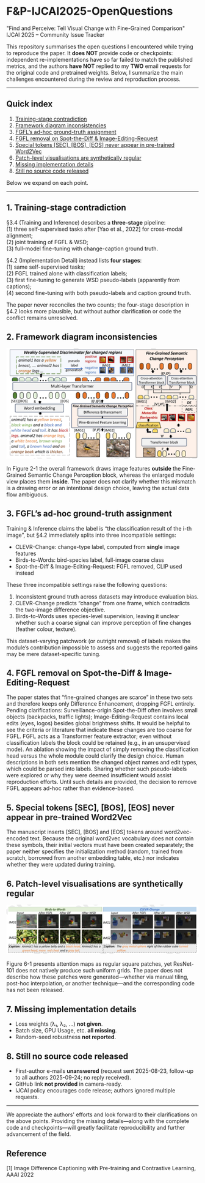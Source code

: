 # F&P-IJCAI2025-OpenQuestions

"Find and Perceive: Tell Visual Change with Fine-Grained Comparison"  
IJCAI 2025 – Community Issue Tracker

This repository summarises the open questions I encountered while trying to reproduce the paper.
It **does NOT** provide code or checkpoints: independent re-implementations have so far failed to match the published metrics, and the authors **have NOT** replied to my **TWO** email requests for the original code and pretrained weights.
Below, I summarize the main challenges encountered during the review and reproduction process.

---

## Quick index
1. [Training-stage contradiction](#1-training-stage-contradiction)
2. [Framework diagram inconsistencies](#2-framework-diagram-inconsistencies)
3. [FGFL’s ad-hoc ground-truth assignment](#3-fgfls-ad-hoc-ground-truth-assignment)
4. [FGFL removal on Spot-the-Diff & Image-Editing-Request](#4-fgfl-removal-on-spot-the-diff--image-editing-request)
5. [Special tokens \[SEC\], \[BOS\], \[EOS\] never appear in pre-trained Word2Vec](#5-special-tokens-sec-bos-eos-never-appear-in-pre-trained-word2vec)
6. [Patch-level visualisations are synthetically regular](#6-patch-level-visualisations-are-synthetically-regular)
7. [Missing implementation details](#7-missing-implementation-details)
8. [Still no source code released](#8-still-no-source-code-released)

Below we expand on each point.

---

## 1. Training-stage contradiction  
§3.4 (Training and Inference) describes a **three-stage** pipeline:  
(1) three self-supervised tasks after [Yao et al., 2022] for cross-modal alignment;  
(2) joint training of FGFL & WSD;  
(3) full-model fine-tuning with change-caption ground truth.  

§4.2 (Implementation Detail) instead lists **four stages**:  
(1) same self-supervised tasks;  
(2) FGFL trained alone with classification labels;  
(3) first fine-tuning to generate WSD pseudo-labels (apparently from captions);  
(4) second fine-tuning with both pseudo-labels and caption ground truth.  

The paper never reconciles the two counts; the four-stage description in §4.2 looks more plausible, but without author clarification or code the conflict remains unresolved.



## 2. Framework diagram inconsistencies
![2-1 Model_framework](assets/images/model_framework.png)

In Figure 2-1 the overall framework draws image features **outside** the Fine-Grained Semantic Change Perception block, whereas the enlarged module view places them **inside**. 
The paper does not clarify whether this mismatch is a drawing error or an intentional design choice, leaving the actual data flow ambiguous.



## 3. FGFL’s ad-hoc ground-truth assignment
Training & Inference claims the label is “the classification result of the i-th image”, but §4.2 immediately splits into three incompatible settings: 
- CLEVR-Change: change-type label, computed from **single** image features  
- Birds-to-Words: bird-species label, full-image coarse class  
- Spot-the-Diff & Image-Editing-Request: FGFL removed, CLIP used instead

These three incompatible settings raise the following questions:  
1. Inconsistent ground truth across datasets may introduce evaluation bias.
2. CLEVR-Change predicts “change” from one frame, which contradicts the two-image difference objective.
3. Birds-to-Words uses species-level supervision, leaving it unclear whether such a coarse signal can improve perception of fine changes (feather colour, texture).

This dataset-varying patchwork (or outright removal) of labels makes the module’s contribution impossible to assess and suggests the reported gains may be mere dataset-specific tuning.



## 4. FGFL removal on Spot-the-Diff & Image-Editing-Request
The paper states that “fine-grained changes are scarce” in these two sets and therefore keeps only Difference Enhancement, dropping FGFL entirely.
Pending clarifications:
Surveillance-origin Spot-the-Diff often involves small objects (backpacks, traffic lights); Image-Editing-Request contains local edits (eyes, logos) besides global brightness shifts. It would be helpful to see the criteria or literature that indicate these changes are too coarse for FGFL.
FGFL acts as a Transformer feature extractor; even without classification labels the block could be retained (e.g., in an unsupervised mode). An ablation showing the impact of simply removing the classification head versus the whole module could clarify the design choice.
Human descriptions in both sets mention the changed object names and edit types, which could be parsed into labels. Sharing whether such pseudo-labels were explored or why they were deemed insufficient would assist reproduction efforts.
Until such details are provided, the decision to remove FGFL appears ad-hoc rather than evidence-based.



## 5. Special tokens [SEC], [BOS], [EOS] never appear in pre-trained Word2Vec
The manuscript inserts [SEC], [BOS] and [EOS] tokens around word2vec-encoded text. 
Because the original word2vec vocabulary does not contain these symbols, their initial vectors must have been created separately; 
the paper neither specifies the initialization method (random, trained from scratch, borrowed from another embedding table, etc.) nor indicates whether they were updated during training.



## 6. Patch-level visualisations are synthetically regular
![6-1 Visualization Figure](assets/images/visualization_figure.png)

Figure 6-1 presents attention maps as regular square patches, yet ResNet-101 does not natively produce such uniform grids. 
The paper does not describe how these patches were generated—whether via manual tiling, post-hoc interpolation, or another technique—and the corresponding code has not been released.



## 7. Missing implementation details
- Loss weights (λ₁, λ₂, …) **not given**.  
- Batch size, GPU Usage, etc. **all missing**.  
- Random-seed robustness **not reported**.  



## 8. Still no source code released
- First-author e-mails **unanswered** (request sent 2025-08-23, follow-up to all authors 2025-09-24; no reply received).  
- GitHub link **not provided** in camera-ready.  
- IJCAI policy encourages code release; authors ignored multiple requests.

---

We appreciate the authors' efforts and look forward to their clarifications on the above points. Providing the missing details—along with the complete code and checkpoints—will greatly facilitate reproducibility and further advancement of the field.

## Reference
[1] Image Difference Captioning with Pre-training and Contrastive Learning, AAAI 2022
